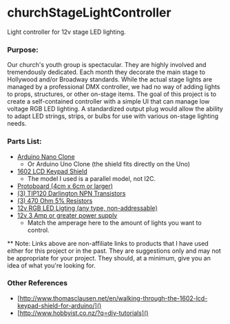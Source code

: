 # churchStageLightController
Light controller for 12v stage LED lighting.

### Purpose:
Our church's youth group is spectacular. They are highly involved and tremendously dedicated. Each month they decorate the main stage to Hollywood and/or Broadway standards. While the actual stage lights are managed by a professional DMX controller, we had no way of adding lights to props, structures, or other on-stage items. The goal of this project is to create a self-contained controller with a simple UI that can manage low voltage RGB LED lighting. A standardized output plug would allow the ability to adapt LED strings, strips, or bulbs for use with various on-stage lighting needs.


### Parts List:
  * [Arduino Nano Clone](https://www.amazon.com/dp/B0739V3MR7)
    * Or Arduino Uno Clone (the shield fits directly on the Uno)
  * [1602 LCD Keypad Shield](https://www.amazon.com/gp/product/B0744JLGWF)
    * The model I used is a parallel model, not I2C.
  * [Protoboard (4cm x 6cm or larger)](https://www.amazon.com/Penta-Angel-Double-Side-Prototype-Universal/dp/B012YZ2PY2/ref=sr_1_22?s=industrial&dd=_0gOHfqZvRElA1KlH6X-mg%2C%2C&ddc_refnmnt=pfod&ie=UTF8&qid=1514054600&sr=1-22&keywords=protoboard&refinements=p_97%3A11292772011)
  * [(3) TIP120 Darlington NPN Transistors](https://www.amazon.com/gp/product/B00B888622/)
  * [(3) 470 Ohm 5% Resistors](https://www.amazon.com/Watt-Carbon-Film-Resistors-pack/dp/B00EV2Q7HS)
  * [12v RGB LED Ligting (any type, non-addressable)](https://www.amazon.com/econoLED-Flexible-Multi-colors-Non-waterproof-Changing/dp/B006LW2NJM)
  * [12v 3 Amp or greater power supply](https://www.amazon.com/110V-220V-Converter-Lighting-Transformer-Flexible/dp/B073QTNF9F)
    * Match the amperage here to the amount of lights you want to control.


  ** Note: Links above are non-affiliate links to products that I have used either for this project or in the past. They are suggestions only and may not be appropriate for your project. They should, at a minimum, give you an idea of what you're looking for.

### Other References
  * [http://www.thomasclausen.net/en/walking-through-the-1602-lcd-keypad-shield-for-arduino/]()
  * [http://www.hobbyist.co.nz/?q=diy-tutorials]()